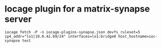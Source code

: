 
# Iocage plugin for a matrix-synapse server

`iocage fetch -P -n iocage-plugins-synapse.json devfs_ruleset=5 ip4_addr="lo1|10.0.42.69/24" interfaces=lo1:bridge0 host_hostname=ioc-synapse
test`
